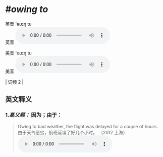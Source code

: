 # ***\#owing to*** 
英音 'əʊɪŋ tu  
英音
<audio src="./media/owing to-B.aac" controls="controls"></audio>

美音 'oʊɪŋ tu  
美音
<audio src="./media/owing to.aac" controls="controls"></audio>



| 词频 2 |  

英文释义
---
### 1.*高义频：* **因为；由于：**  

 > Owing to bad weather, the flight was delayed for a couple of hours.  
 > 由于天气恶劣，航班延误了好几个小时。  （2012 上海）  
<audio src="./media/owing to-1.aac" controls="controls"></audio>


